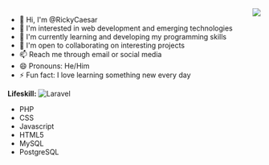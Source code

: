 <img align="right" src="https://visitor-badge.laobi.icu/badge?page_id=RickyCaesar.visitor-badge" />

- 👋 Hi, I'm @RickyCaesar
- 👀 I'm interested in web development and emerging technologies
- 🌱 I'm currently learning and developing my programming skills
- 💞️ I'm open to collaborating on interesting projects
- 📫 Reach me through email or social media
- 😄 Pronouns: He/Him
- ⚡ Fun fact: I love learning something new every day

**Lifeskill:**
![Laravel](https://img.shields.io/badge/Laravel-orange?style=for-the-badge&logo=laravel)
- PHP
- CSS
- Javascript
- HTML5
- MySQL
- PostgreSQL

<!---
RickyCaesar/RickyCaesar adalah repository ✨ spesial ✨ karena `README.md` (file ini) akan muncul di profil GitHub Anda.
Anda dapat mengklik tautan Pratinjau untuk melihat perubahan Anda.
-->
